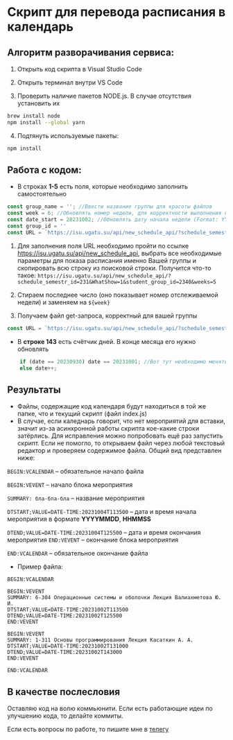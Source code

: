 # Скрипт для перевода расписания в календарь

## Алгоритм разворачивания сервиса:

1. Открыть код скрипта в Visual Studio Code

2. Открыть терминал внутри VS Code

3. Проверить наличие пaкетов NODE.js. В случае отсутствия установить их

```bash
brew install node
npm install --global yarn
```

4. Подтянуть используемые пакеты:

```bash
npm install
```

## Работа с кодом:
* В строках **1-5** есть поля, которые необходимо заполнить самостоятельно

```js
const group_name = ''; //Ввести название группы для красоты файлов
const week = 6; //Обновлять номер недели, для корректности выполнения кода
const date_start = 20231002; //Обновлять дату начала недели (Format: YYYYMMDD) для корректности формирования файла-календаря
const group_id = ''
const URL = `https://isu.ugatu.su/api/new_schedule_api/?schedule_semestr_id=231&WhatShow=1&student_group_id=1111&weeks=${week}` //Инструкцию по заполнению этого поля см. ниже
```

1. Для заполнения поля URL необходимо пройти по ссылке https://isu.ugatu.su/api/new_schedule_api, выбрать все необходимые параметры для показа расписания именно Вашей группы и скопировать всю строку из поисковой строки.
Получится что-то такое: ```https://isu.ugatu.su/api/new_schedule_api/?schedule_semestr_id=231&WhatShow=1&student_group_id=2340&weeks=5```

2. Стираем последнее число (оно показывает номер отслеживаемой недели) и заменяем на ```${week}```
3. Получаем файл get-запроса, корректный для вашей группы
```js
const URL = `https://isu.ugatu.su/api/new_schedule_api/?schedule_semestr_id=231&WhatShow=1&student_group_id=2340&weeks=${week}`
```

* В **строке 143** есть счётчик дней. В конце месяца его нужно обновлять
```js
    if (date == 20230930) date == 20231001; //Вот тут необходимо менять даты каждый месяц
    else date++;
```

## Результаты
* Файлы, содержащие код календаря будут находиться в той же папке, что и текущий скрипт (файл index.js)
* В случае, если каледнарь говорит, что нет мероприятий для вставки, значит из-за асинхронной работы скрипта кое-какие строки затёрлись. Для исправления можно попробовать ещё раз запустить скрипт. Если не помогло, то открываем файл через любой текстовый редактор и проверяем содержимое файла. Общий вид представлен ниже:

`BEGIN:VCALENDAR` – обязательное начало файла

`BEGIN:VEVENT` – начало блока мероприятия

`SUMMARY: бла-бла-бла` – название мероприятия

`DTSTART;VALUE=DATE-TIME:20231004T113500` – дата и время начала мероприятия в формате **YYYYMMDD**, **HHMMSS**

`DTEND;VALUE=DATE-TIME:20231004T125500` – дата и время окончания мероприятия
`END:VEVENT` – окончание блока мероприятия

`END:VCALENDAR` – обязательное окончание файла

* Пример файла:
```
BEGIN:VCALENDAR

BEGIN:VEVENT
SUMMARY: 6-304 Операционные системы и оболочки Лекция Валиахметова Ю. И.
DTSTART;VALUE=DATE-TIME:20231002T113500
DTEND;VALUE=DATE-TIME:20231002T125500
END:VEVENT

BEGIN:VEVENT
SUMMARY: 1-311 Основы программирования Лекция Касаткин А. А.
DTSTART;VALUE=DATE-TIME:20231002T131000
DTEND;VALUE=DATE-TIME:20231002T143000
END:VEVENT

END:VCALENDAR
```

## В качестве послесловия
Оставляю код на волю коммьюнити. Если есть работающие идеи по улучшению кода, то делайте коммиты.

Если есть вопросы по работе, то пишите мне в [телегу](t.me/neil_arms)